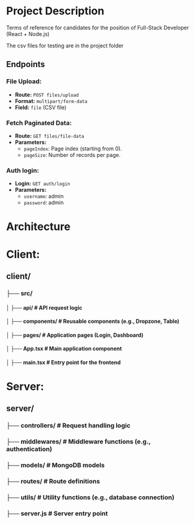 # Project Description

Terms of reference for candidates for the position of Full-Stack Developer
(React + Node.js)

The csv files for testing are in the project folder

## Endpoints

### File Upload:

- **Route:** `POST files/upload`
- **Format:** `multipart/form-data`
- **Field:** `file` (CSV file)

### Fetch Paginated Data:

- **Route:** `GET files/file-data`
- **Parameters:**
  - `pageIndex`: Page index (starting from 0).
  - `pageSize`: Number of records per page.

### Auth login:

- **Login:** `GET auth/login`
- **Parameters:**
  - `username`: admin
  - `password`: admin

# Architecture

# Client:

## client/

### ├── src/

#### │ ├── api/ # API request logic

#### │ ├── components/ # Reusable components (e.g., Dropzone, Table)

#### │ ├── pages/ # Application pages (Login, Dashboard)

#### │ ├── App.tsx # Main application component

#### │ ├── main.tsx # Entry point for the frontend

# Server:

## server/

### ├── controllers/ # Request handling logic

### ├── middlewares/ # Middleware functions (e.g., authentication)

### ├── models/ # MongoDB models

### ├── routes/ # Route definitions

### ├── utils/ # Utility functions (e.g., database connection)

### ├── server.js # Server entry point
